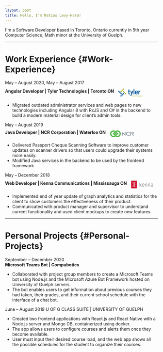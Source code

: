 ```yaml
---
layout: post
title: Hello, I'm Matias Levy-Hara!
---
```


I'm a Software Developer based in Toronto, Ontario currently in 5th year Computer Science, Math minor at the University of Guelph.

---

# Work Experience {#Work-Experience}

<p style="margin-bottom:0">May – August 2020, May – August 2017</p>
<div style="display:inline-block;">
    <strong>Angular Developer | Tyler Technologies | Toronto ON</strong>
</div>
<div style="display:inline-block;vertical-align:middle;margin-top:10px;margin-left:10px">
    <img src="/assets/tyler_tech.png" alt="img" width="80px"/>
</div>

* Migrated outdated administrator services and web pages to new technologies
including Angular 8 with RxJS and C# in the backend to build a modern material
design for client’s admin tools.

<p style="margin-bottom:0">May – August 2019</p>
<div style="display:inline-block;">
    <strong>Java Developer | NCR Corporation | Waterloo ON</strong>
</div>
<div style="display:inline-block;vertical-align:middle;margin-top:10px;margin-left:10px">
    <img src="/assets/ncr_corporation.png" alt="img" width="80px"/>
</div>

* Delivered Passport Cheque Scanning Software to improve customer updates on
scanner drivers so that users could upgrade their systems more easily.
* Modified Java services in the backend to be used by the frontend framework

<p style="margin-bottom:0">May – December 2018</p>
<div style="display:inline-block;">
    <strong>Web Developer | Kenna Communications | Mississauga ON</strong>
</div>
<div style="display:inline-block;vertical-align:middle;margin-top:10px;margin-left:10px">
    <img src="/assets/kenna_comm.png" alt="img" width="80px"/>
</div>

* Implemented end of year update of graph analytics and statistics for the client
to show customers the effectiveness of their product.
* Communicated with product manager and supervisor to understand current
functionality and used client mockups to create new features.

---

# Personal Projects {#Personal-Projects}

September – December 2020  
**Microsoft Teams Bot | Compubotics**
* Collaborated with project group members to create a Microsoft Teams bot using
Node.js and the Microsoft Azure Bot Framework hosted on University of Guelph
servers.
* The bot enables users to get information about previous courses they had taken,
their grades, and their current school schedule with the interface of a chat bot.

June – August 2019
U OF G CLASS SUITE | UNIVERSITY OF GUELPH
* Created two frontend applications with React.js and React Native with a Node.js
server and Mongo DB, containerized using docker.
* The app allows users to configure courses and alerts them once they become
available.
* User must input their desired course load, and the web app shows all the
possible schedules for the student to organize their courses.
